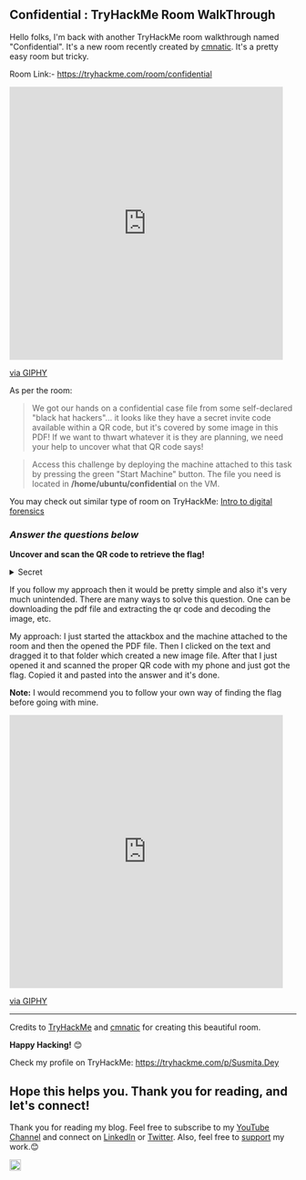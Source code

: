## Confidential : TryHackMe Room WalkThrough

Hello folks, I'm back with another TryHackMe room walkthrough named "Confidential". It's a new room recently created by [cmnatic](https://tryhackme.com/p/cmnatic). It's a pretty easy room but tricky.

Room Link:- https://tryhackme.com/room/confidential 

<iframe src="https://giphy.com/embed/XHX9s5YLavonUU4Cbr" width="480" height="480" frameBorder="0" class="giphy-embed" allowFullScreen></iframe><p><a href="https://giphy.com/gifs/SportsManias-sports-sportsmanias-here-we-go-XHX9s5YLavonUU4Cbr">via GIPHY</a></p>

As per the room: 
> We got our hands on a confidential case file from some self-declared "black hat hackers"... it looks like they have a secret invite code available within a QR code, but it's covered by some image in this PDF! If we want to thwart whatever it is they are planning, we need your help to uncover what that QR code says!

> Access this challenge by deploying the machine attached to this task by pressing the green "Start Machine" button. The file you need is located in **/home/ubuntu/confidential** on the VM.

You may check out similar type of room on TryHackMe: [Intro to digital forensics](https://tryhackme.com/room/introdigitalforensics)


### *Answer the questions below*

**Uncover and scan the QR code to retrieve the flag!**
<details>
<summary>Secret</summary>
flag{e08e6ce2f077a1b420cfd4a5d1a57a8d}
</details>

If you follow my approach then it would be pretty simple and also it's very much unintended. There are many ways to solve this question. One can be downloading the pdf file and extracting the qr code and decoding the image, etc. 

My approach:
I just started the attackbox and the machine attached to the room and then the opened the PDF file. Then I clicked on the text and dragged it to that folder which  created a new image file. After that I just opened it and scanned the proper QR code with my phone and just got the flag. Copied it and pasted into the answer and it's done. 

**Note:** I would recommend you to follow your own way of finding the flag before going with mine.

<iframe src="https://giphy.com/embed/69jFQEKHTFZZYRzjpY" width="480" height="480" frameBorder="0" class="giphy-embed" allowFullScreen></iframe><p><a href="https://giphy.com/gifs/CBSAllAccess-fight-good-the-69jFQEKHTFZZYRzjpY">via GIPHY</a></p>

---

Credits to [TryHackMe](https://tryhackme.com) and [cmnatic](https://tryhackme.com/p/cmnatic) for creating this beautiful room.

**Happy Hacking!** 😊

Check my profile on TryHackMe: https://tryhackme.com/p/Susmita.Dey

## Hope this helps you. Thank you for reading, and let's connect!
Thank you for reading my blog. Feel free to subscribe to my [YouTube Channel](https://www.youtube.com/channel/UCsuzc8lqAbgUYo4yzpjtfSw) and connect on [LinkedIn](https://www.linkedin.com/in/susmita-dey-15a15a210/) or [Twitter](https://twitter.com/its_SusmitaDey).
Also, feel free to [support](https://www.buymeacoffee.com/susmitadey) my work.😊

<a href="https://www.buymeacoffee.com/susmitadey" target="_blank"><img src="https://cdn.buymeacoffee.com/buttons/v2/default-yellow.png" alt="Buy Me A Coffee" style="height: 20px;width: 20px;" ></a>

